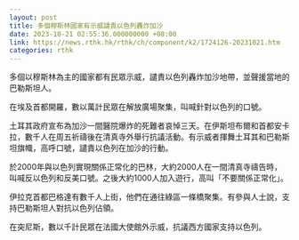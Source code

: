 ```yaml
---
layout: post
title: 多個穆斯林國家有示威譴責以色列轟炸加沙
date: 2023-10-21 02:55:36.000000000 +08:00
link: https://news.rthk.hk/rthk/ch/component/k2/1724126-20231021.htm
categories: rthk
---
```


多個以穆斯林為主的國家都有民眾示威，譴責以色列轟炸加沙地帶，並聲援當地的巴勒斯坦人。

在埃及首都開羅，數以萬計民眾在解放廣場聚集，叫喊針對以色列的口號。

土耳其政府宣布為加沙一間醫院爆炸的死難者哀悼三天。在伊斯坦布爾和首都安卡拉，數千人在周五祈禱後在清真寺外舉行抗議活動。有示威者揮舞土耳其和巴勒斯坦旗幟，高呼口號，譴責以色列在加沙的行動。

於2000年與以色列實現關係正常化的巴林，大約2000人在一間清真寺禱告時，叫喊反以色列和反美口號。之後大約1000人加入遊行，高叫「不要關係正常化」。

伊拉克首都巴格達有數千人上街，他們在通往綠區一條橋聚集。有參與人士說，支持巴勒斯坦人對抗以色列佔領。

在突尼斯，數以千計民眾在法國大使館外示威，抗議西方國家支持以色列。
